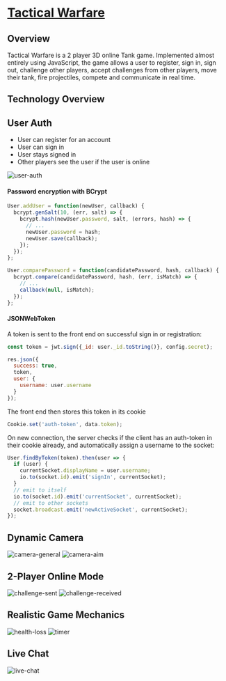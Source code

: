 # [Tactical Warfare](https://tactical-warfare.herokuapp.com/)

## Overview

Tactical Warfare is a 2 player 3D online Tank game. Implemented almost entirely using JavaScript, the game allows a user to register, sign in, sign out, challenge other players, accept challenges from other players, move their tank, fire projectiles, compete and communicate in real time.

## Technology Overview

## User Auth

- User can register for an account
- User can sign in
- User stays signed in
- Other players see the user if the user is online

![user-auth](https://github.com/khaivubui/tactical_warfare/blob/master/docs/auth_demo.gif)

#### Password encryption with BCrypt

```javascript
User.addUser = function(newUser, callback) {
  bcrypt.genSalt(10, (err, salt) => {
    bcrypt.hash(newUser.password, salt, (errors, hash) => {
      // ...
      newUser.password = hash;
      newUser.save(callback);
    });
  });
};

User.comparePassword = function(candidatePassword, hash, callback) {
  bcrypt.compare(candidatePassword, hash, (err, isMatch) => {
    // ...
    callback(null, isMatch);
  });
};
```

#### JSONWebToken

A token is sent to the front end on successful sign in or registration:

```javascript
const token = jwt.sign({_id: user._id.toString()}, config.secret);

res.json({
  success: true,
  token,
  user: {
    username: user.username
  }
});
```

The front end then stores this token in its cookie
```javascript
Cookie.set('auth-token', data.token);
```

On new connection, the server checks if the client has an auth-token in their cookie already, and automatically assign a username to the socket:
```javascript
User.findByToken(token).then(user => {
  if (user) {
    currentSocket.displayName = user.username;
    io.to(socket.id).emit('signIn', currentSocket);
  }
  // emit to itself
  io.to(socket.id).emit('currentSocket', currentSocket);
  // emit to other sockets
  socket.broadcast.emit('newActiveSocket', currentSocket);
});
```

## Dynamic Camera

![camera-general](https://github.com/khaivubui/tactical_warfare/blob/master/docs/camera_general_demo.gif)
![camera-aim](https://github.com/khaivubui/tactical_warfare/blob/master/docs/camera_aim_demo.gif)

## 2-Player Online Mode

![challenge-sent](https://github.com/khaivubui/tactical_warfare/blob/master/docs/challenge_sent_demo.gif)
![challenge-received](https://github.com/khaivubui/tactical_warfare/blob/master/docs/challenge_received_demo.gif)

## Realistic Game Mechanics

![health-loss](https://github.com/khaivubui/tactical_warfare/blob/master/docs/health_loss_demo.gif)
![timer](https://github.com/khaivubui/tactical_warfare/blob/master/docs/timer_demo.gif)

## Live Chat

![live-chat](https://github.com/khaivubui/tactical_warfare/blob/master/docs/live_chat_demo.gif)
